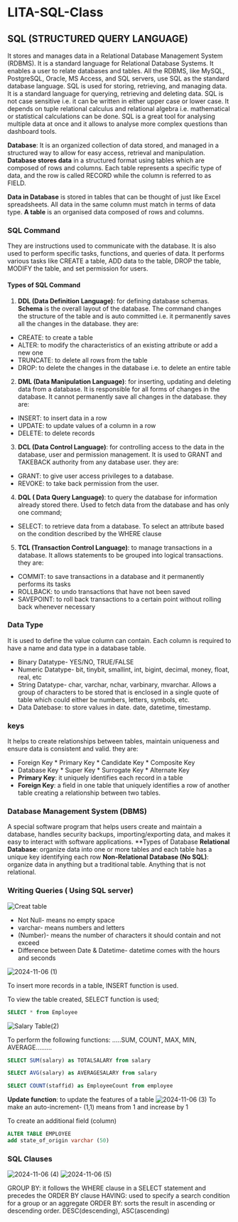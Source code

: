 # LITA-SQL-Class

## SQL (STRUCTURED QUERY LANGUAGE)
It stores and manages data in a Relational Database Management System (RDBMS). It is a standard language for Relational Database Systems. It enables a user to relate databases and tables. All the RDBMS, like MySQL, PostgreSQL, Oracle, MS Access, and SQL servers, use SQL as the standard database language. 
SQL is used for storing, retrieving, and managing data. It is a standard language for querying, retrieving and deleting data. SQL is not case sensitive i.e. it can be written in either upper case or lower case. It depends on tuple relational calculus and relational algebra i.e. mathematical or statistical calculations can be done. SQL is a great tool for analysing multiple data at once and it allows to analyse more complex questions than dashboard tools.

**Database**: It is an organized collection of data stored, and managed in a structured way to allow for easy access, retrieval and manipulation. 
**Database stores data** in a structured format using tables which are composed of rows and columns. Each table represents a specific type of data, and the row is called RECORD while the column is referred to as FIELD.

**Data in Database** is stored in tables that can be thought of just like Excel spreadsheets. All data in the same column must match in terms of data type.
**A table** is an organised data composed of rows and columns.


### SQL Command
They are instructions used to communicate with the database. It is also used to perform specific tasks, functions, and queries of data. It performs various tasks like CREATE a table, ADD data to the table, DROP the table, MODIFY the table, and set permission for users.

#### Types of SQL Command
1.  **DDL (Data Definition Language)**: for defining database schemas. **Schema** is the overall layout of the database. The command changes the structure of the table and is auto committed i.e. it permanently saves all the changes in the database. they are:
  * CREATE: to create a table
  * ALTER: to modify the characteristics of an existing attribute or add a new one
  * TRUNCATE: to delete all rows from the table
  * DROP: to delete the changes in the database i.e. to delete an entire table

2. **DML (Data Manipulation Language)**: for inserting, updating and deleting data from a database. It is responsible for all forms of changes in the database. It cannot permanently save all changes in the database. they are:
  * INSERT: to insert data in a row
  * UPDATE: to update values of a column in a row
  * DELETE: to delete records

3. **DCL (Data Control Language)**: for controlling access to the data in the database, user and permission management. It is used to GRANT and TAKEBACK authority from any database user. they are:
  * GRANT: to give user access privileges to a database.
  * REVOKE: to take back permission from the user.

4. **DQL ( Data Query Language)**: to query the database for information already stored there. Used to fetch data from the database and has only one command;
  * SELECT: to retrieve data from a database. To select an attribute based on the condition described by the WHERE clause

5. **TCL (Transaction Control Language)**: to manage transactions in a database. It allows statements to be grouped into logical transactions. they are:
  * COMMIT: to save transactions in a database and it permanently performs its tasks
  * ROLLBACK: to undo transactions that have not been saved
  * SAVEPOINT: to roll back transactions to a certain point without rolling back whenever necessary


### Data Type
It is used to define the value column can contain. Each column is required to have a name and data type in a database table.
  * Binary Datatype- YES/NO, TRUE/FALSE
  * Numeric Datatype- bit, tinybit, smallint, int, bigint, decimal, money, float, real, etc
  * String Datatype- char, varchar, nchar, varbinary, mvarchar. Allows a group of characters to be stored that is enclosed in a single quote of table which could either be numbers, letters, symbols, etc.
  * Data Datebase: to store values in date. date, datetime, timestamp.

### keys
It helps to create relationships between tables, maintain uniqueness and ensure data is consistent and valid. they are:
  * Foreign Key         * Primary Key         * Candidate Key          * Composite Key         
  * Database Key        * Super Key           * Surrogate Key          * Alternate Key
* **Primary Key**: it uniquely identifies each record in a table
* **Foreign Key**: a field in one table that uniquely identifies a row of another table creating a relationship between two tables.


### Database Management System (DBMS)
A special software program that helps users create and maintain a database, handles security backups, importing/exporting data, and makes it easy to interact with software applications.
**Types of Database
  **Relational Database**: organize data into one or more tables and each table has a unique key identifying each row
  **Non-Relational Database (No SQL)**: organize data in anything but a traditional table. Anything that is not relational.


  ### Writing Queries ( Using SQL server)

![Creat table](https://github.com/user-attachments/assets/c474ef87-79b7-442a-8930-c986e54e3fde)

* Not Null- means no empty space
* varchar- means numbers and letters
* (Number)- means the number of characters it should contain and not exceed
* Difference between Date & Datetime- datetime comes with the hours and seconds

![2024-11-06 (1)](https://github.com/user-attachments/assets/b95b2b94-f57b-4b2a-b572-73cace00a3af)

To insert more records in a table, INSERT function is used.

To view the table created, SELECT function is used;
~~~SQL
SELECT * from Employee
~~~


![Salary Table(2)](https://github.com/user-attachments/assets/41c0c41a-c597-4c19-8473-9100ca56596b)


To perform the following functions:
.....SUM, COUNT, MAX, MIN, AVERAGE.........

~~~SQL
SELECT SUM(salary) as TOTALSALARY from salary
~~~

~~~SQL
SELECT AVG(salary) as AVERAGESALARY from salary
~~~

~~~SQL
SELECT COUNT(staffid) as EmployeeCount from employee
~~~


**Update function**: to update the features of a table
![2024-11-06 (3)](https://github.com/user-attachments/assets/3a377093-4042-4728-bf61-7bd5344e1140)
To make an auto-increment- (1,1) means from 1 and increase by 1


To create an additional field (column)
~~~SQL
ALTER TABLE EMPLOYEE
add state_of_origin varchar (50)
~~~


### SQL Clauses
![2024-11-06 (4)](https://github.com/user-attachments/assets/560adf54-3a5b-4e2b-9f0e-999bd4e8e055)
![2024-11-06 (5)](https://github.com/user-attachments/assets/419ba897-433a-4bea-a95d-0cf25dc609aa)


GROUP BY: it follows the WHERE clause in a SELECT statement and precedes the ORDER BY clause
HAVING: used to specify a search condition for a group or an aggregate
ORDER BY: sorts the result in ascending or descending order. DESC(descending), ASC(ascending)







